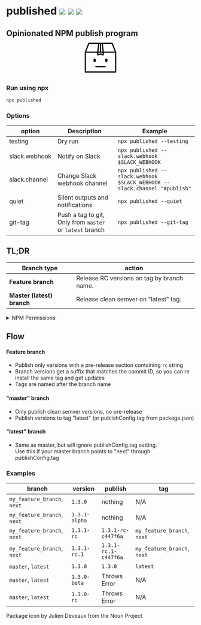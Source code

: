 # published [![](https://img.shields.io/badge/source--000000.svg?logo=github&style=social)](https://github.com/fiverr/published) [![](https://img.shields.io/npm/v/published.svg)](https://www.npmjs.com/package/published) [![](https://circleci.com/gh/fiverr/published.svg?style=svg&circle-token=c887f45cd0a168ce3a1a304923f92bff11cccd81)](https://circleci.com/gh/fiverr/published)

## Opinionated NPM publish program <svg xmlns="http://www.w3.org/2000/svg" viewBox="20 20 60 60" width="100" height="100" style="display:block; margin:0 auto"><ellipse cx="40.625" cy="55.678" rx="1.875" ry="2.812"/><ellipse cx="59.375" cy="55.678" rx="1.875" ry="2.812"/><path d="M57.5 65.053h-15a.937.937 0 1 0 0 1.876h15a.937.937 0 1 0 0-1.876z"/><path d="M75.312 42.687v-.011c0-.048-.021-.092-.027-.137-.011-.072-.011-.145-.04-.214L69.51 28.143c-.002-.002-.004-.003-.004-.005a.923.923 0 0 0-.687-.544c-.057-.013-.111-.035-.17-.035l-.009-.002H31.359l-.011.002c-.044 0-.084.019-.126.025a.935.935 0 0 0-.729.553c0 .002-.002.003-.004.005l-5.735 14.182c-.027.069-.029.139-.038.209-.009.049-.029.091-.029.143v31.7c0 .518.419.938.938.938h48.75a.937.937 0 0 0 .938-.938V42.694l-.001-.007zm-25.015 2.122c-.037-.013-.075-.005-.112-.013a.777.777 0 0 0-.363-.001c-.038.007-.078.001-.119.015l-3.066 1.023v-2.219h6.727v2.219l-3.067-1.024zM31.993 29.432h14.104l-1.23 12.307h-17.85l4.976-12.307zm17.069 12.306H46.75l1.23-12.307h1.082v12.307zm1.876-12.306h1.082l1.23 12.307h-2.312V29.432zm4.195 12.306l-1.23-12.307h14.104l4.977 12.307H55.133zm18.305 31.7H26.562V43.613h18.199v3.52c0 .051.02.095.029.143.007.051.002.103.018.154.004.009.014.013.017.022.061.165.167.3.303.406.027.022.053.037.084.057a.923.923 0 0 0 .487.156.926.926 0 0 0 .296-.048L50 46.688l4.005 1.335a.926.926 0 0 0 .296.048.908.908 0 0 0 .487-.156c.031-.02.057-.035.084-.057a.915.915 0 0 0 .303-.406c.003-.009.013-.013.017-.022.016-.051.011-.103.018-.154.01-.048.029-.092.029-.143v-3.52h18.199v29.825z"/></svg>

### Run using npx
```sh
npx published
```

### Options

| option | Description | Example
| - | - | -
| testing | Dry run | `npx published --testing`
| slack.webhook | Notify on Slack | `npx published --slack.webhook $SLACK_WEBHOOK`
| slack.channel | Change Slack webhook channel | `npx published --slack.webhook $SLACK_WEBHOOK --slack.channel "#publish"`
| quiet | Silent outputs and notifications | `npx published --quiet`
| git-tag | Push a tag to git, Only from `master` or `latest` branch | `npx published --git-tag`

## TL;DR
| Branch type | action |
| --- | --- |
| **Feature branch** | Release RC versions on tag by branch name. |
| **Master (latest) branch** | Release clean semver on "latest" tag. |

<details>
<summary>NPM Permissions</summary>
In order to publish an NPM package as a privileged user, create an NPM configuration file. One way to do it is to hide the token in an environment variable and add this preceding step:

```sh
echo "//registry.npmjs.org/:_authToken=$NPM_TOKEN" >> ~/.npmrc
```
</details>

## Flow

#### Feature branch

- Publish only versions with a pre-release section containing `rc` string
- Branch versions get a suffix that matches the commit ID, so you can re install the same tag and get updates
- Tags are named after the branch name

#### "master" branch

- Only publish clean semver versions, no pre-release
- Publish versions to tag "latest" (or publishConfig.tag from package.json)

#### "latest" branch
- Same as master, but will ignore publishConfig.tag setting.<br>Use this if your master branch points to "next" through publishConfig.tag

### Examples

| branch | version | publish | tag
| - | - | - | -
| `my_feature_branch`, `next` | `1.3.0` | nothing | N/A
| `my_feature_branch`, `next` | `1.3.1-alpha` | nothing | N/A
| `my_feature_branch`, `next` | `1.3.1-rc` | `1.3.1-rc-c447f6a` | `my_feature_branch`, `next`
| `my_feature_branch`, `next` | `1.3.1-rc.1` | `1.3.1-rc.1-c447f6a` | `my_feature_branch`, `next`
| `master`, `latest` | `1.3.0` | `1.3.0` | `latest`
| `master`, `latest` | `1.3.0-beta` | Throws Error | N/A
| `master`, `latest` | `1.3.0-rc` | Throws Error | N/A

Package icon by Julien Deveaux from the Noun Project
